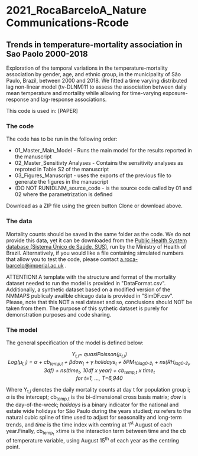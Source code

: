 # 2021_RocaBarceloA_Nature Communications-Rcode
## Trends in temperature-mortality association in Sao Paolo 2000-2018

Exploration of the temporal variations in the temperature-mortality association by gender, age, and ethnic group, in the municipality of São Paulo, Brazil, between 2000 and 2018. We fitted a time varying distributed lag non-linear model (tv-DLNM)11 to assess the association between daily mean temperature and mortality while allowing for time-varying exposure-response and lag-response associations. 

This code is used in:
[PAPER]


### The code
The code has to be run in the following order:
- 01_Master_Main_Model - Runs the main model for the results reported in the manuscript
- 02_Master_Sensitivty Analyses - Contains the sensitivity analyses as reproted in Table S2 of the manuscript
- 03_Figures_Manuscript - uses the exports of the previous file to generate the figures in the manuscript
- (DO NOT RUN)DLNM_source_code - is the source code called by 01 and 02 where the parametrization is defined



Download as a ZIP file using the green button Clone or download above.

### The data
Mortality counts should be saved in the same folder as the code. We do not provide this data, yet it can be downloaded from the [Public Health System database (Sistema Único de Saúde, SUS)](https://datasus.saude.gov.br/mortalidade-desde-1996-pela-cid-10), run by the Ministry of Health of Brazil. Alternatively, if you would like a file containing simulated numbers that allow you to test the code, please contact a.roca-barcelo@imperial.ac.uk .

ATTENTION! A template with the structure and format of the mortality dataset needed to run the model is provided in "DataFormat.csv". Additionally, a synthetic dataset based on a modified version of the NMMAPS publicaly availble chicago data is provided in "SimDF.csv". Please, note that this NOT a real dataset and so, conclusions should NOT be taken from them. The purpose of this sythetic dataset is purely for demonstration purposes and code sharing.

### The model

The general specification of the model is defined below:
<p align="center"><i>
Y<sub>t,i</sub>~ quasiPoisson(μ<sub>t,i</sub>)  <br/>
Log(μ<sub>t,i</sub>) = α + cb<sub>temp,t</sub>  +  βdow<sub>t</sub> + γ holidays<sub>t</sub> + δPM<sub>10lag0-2<sub>t</sub></sub> + ns(RH<sub>lag0-2<sub>t</sub></sub>, 3df) + ns(time<sub>t</sub>, 10df x year)  + cb<sub>temp,t</sub> x time<sub>t</sub>    <br/>
for t=1, ..., T=6,940  </p> </i>

Where Y<sub>t,i</sub> denotes the daily mortality counts at day t for population group i; *α* is the intercept; cb<sub>temp,t</sub> is the bi-dimensional cross basis matrix; *dow* is the day-of-the-week; *holidays* is a binary indicator for the national and estate wide holidays for São Paulo during the years studied; *ns* refers to the natural cubic spline of time used to adjust for seasonality and long-term trends, and *time* is the time index with centring at 1<sup>st</sup> August of each year.Finally, cb<sub>temp<sub>t</sub></sub> ×time  is the interaction term between time and the cb of temperature variable, using August 15<sup>th</sup>  of each year as the centring point.



